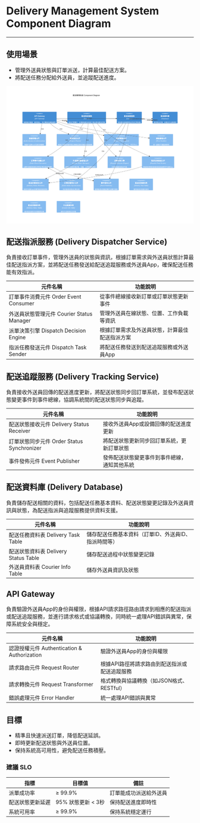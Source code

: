 # Delivery Management System Component Diagram

---

## 使用場景

- 管理外送員狀態與訂單派送，計算最佳配送方案。
- 將配送任務分配給外送員，並追蹤配送進度。

![](./image/README/c4_delivery_management_system_component.png)

## 配送指派服務 (Delivery Dispatcher Service)

負責接收訂單事件，管理外送員的狀態與資訊，根據訂單需求與外送員狀態計算最佳配送指派方案，並將配送任務發送給配送追蹤服務或外送員App，確保配送任務能有效指派。

| 元件名稱                                  | 功能說明                                       |
| ----------------------------------------- | ---------------------------------------------- |
| 訂單事件消費元件 Order Event Consumer     | 從事件總線接收新訂單或訂單狀態更新事件         |
| 外送員狀態管理元件 Courier Status Manager | 管理外送員在線狀態、位置、工作負載等資訊       |
| 派單決策引擎 Dispatch Decision Engine     | 根據訂單需求及外送員狀態，計算最佳配送指派方案 |
| 指派任務發送元件 Dispatch Task Sender     | 將配送任務發送到配送追蹤服務或外送員App        |

## 配送追蹤服務 (Delivery Tracking Service)

負責接收外送員回傳的配送進度更新，將配送狀態同步回訂單系統，並發布配送狀態變更事件到事件總線，協調系統間的配送狀態同步與追蹤。

| 元件名稱                                   | 功能說明                                     |
| ------------------------------------------ | -------------------------------------------- |
| 配送狀態接收元件 Delivery Status Receiver  | 接收外送員App或設備回傳的配送進度更新        |
| 訂單狀態同步元件 Order Status Synchronizer | 將配送狀態更新同步回訂單系統，更新訂單狀態   |
| 事件發佈元件 Event Publisher               | 發佈配送狀態變更事件到事件總線，通知其他系統 |

## 配送資料庫 (Delivery Database)

負責儲存配送相關的資料，包括配送任務基本資料、配送狀態變更記錄及外送員資訊與狀態，為配送指派與追蹤服務提供資料支援。

| 元件名稱                             | 功能說明                                             |
| ------------------------------------ | ---------------------------------------------------- |
| 配送任務資料表 Delivery Task Table   | 儲存配送任務基本資料（訂單ID、外送員ID、指派時間等） |
| 配送狀態資料表 Delivery Status Table | 儲存配送過程中狀態變更記錄                           |
| 外送員資料表 Courier Info Table      | 儲存外送員資訊及狀態                                 |

## API Gateway

負責驗證外送員App的身份與權限，根據API請求路徑路由請求到相應的配送指派或配送追蹤服務，並進行請求格式或協議轉換，同時統一處理API錯誤與異常，保障系統安全與穩定。

| 元件名稱                                    | 功能說明                                      |
| ------------------------------------------- | --------------------------------------------- |
| 認證授權元件 Authentication & Authorization | 驗證外送員App的身份與權限                     |
| 請求路由元件 Request Router                 | 根據API路徑將請求路由到配送指派或配送追蹤服務 |
| 請求轉換元件 Request Transformer            | 格式轉換與協議轉換（如JSON格式、RESTful）     |
| 錯誤處理元件 Error Handler                  | 統一處理API錯誤與異常                         |

## 目標

- 精準且快速派送訂單，降低配送延誤。
- 即時更新配送狀態與外送員位置。
- 保持系統高可用性，避免配送任務積壓。

### 建議 SLO

| 指標             | 目標值             | 備註                   |
| ---------------- | ------------------ | ---------------------- |
| 派單成功率       | ≥ 99.9%           | 訂單能成功派送給外送員 |
| 配送狀態更新延遲 | 95% 狀態更新 < 3秒 | 保持配送進度即時性     |
| 系統可用率       | ≥ 99.9%           | 保持系統穩定運行       |
